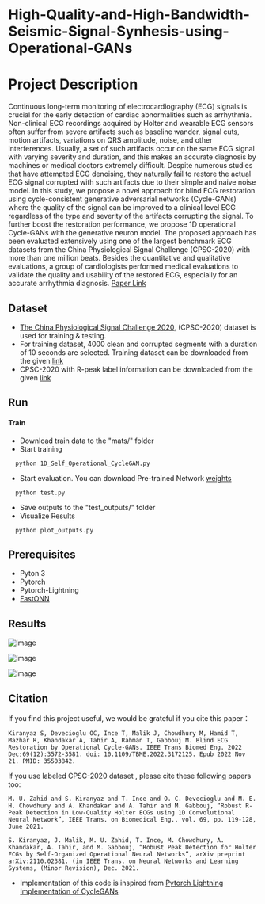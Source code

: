 # High-Quality-and-High-Bandwidth-Seismic-Signal-Synhesis-using-Operational-GANs



# Project Description

Continuous long-term monitoring of electrocardiography (ECG) signals is crucial for the early detection of cardiac abnormalities such as arrhythmia. Non-clinical ECG recordings acquired by Holter and wearable ECG sensors often suffer from severe artifacts such as baseline wander, signal cuts, motion artifacts, variations on QRS amplitude, noise, and other interferences. Usually, a set of such artifacts occur on the same ECG signal with varying severity and duration, and this makes an accurate diagnosis by machines or medical doctors extremely difficult.  Despite numerous studies that have attempted ECG denoising, they naturally fail to restore the actual ECG signal corrupted with such artifacts due to their simple and naive noise model. In this study, we propose a novel approach for blind ECG restoration using cycle-consistent generative adversarial networks (Cycle-GANs) where the quality of the signal can be improved to a clinical level ECG regardless of the type and severity of the artifacts corrupting the signal. To further boost the restoration performance, we propose 1D operational Cycle-GANs with the generative neuron model. The proposed approach has been evaluated extensively using one of the largest benchmark ECG datasets from the China Physiological Signal Challenge (CPSC-2020) with more than one million beats. Besides the quantitative and qualitative evaluations, a group of cardiologists performed medical evaluations to validate the quality and usability of the restored ECG, especially for an accurate arrhythmia diagnosis.
[Paper Link](https://arxiv.org/abs/2202.00589)


## Dataset

- [The China Physiological Signal Challenge 2020](http://2020.icbeb.org/CSPC2020), (CPSC-2020) dataset is used for training & testing.
- For training dataset, 4000 clean and corrupted segments with a duration of 10 seconds are selected. Training dataset can be downloaded from the given [link](https://drive.google.com/drive/folders/1XScA_USC8ewJ9uGVBQfCC4KvxUbwi4qp?usp=sharing)
- CPSC-2020 with R-peak label information can be downloaded from the given [link](https://drive.google.com/drive/folders/1DoXdJJ5RCwPvahX9DSUTuWdltyK6iv0m?usp=sharing)
## Run

#### Train
- Download train data to the "mats/" folder
- Start training
```http
  python 1D_Self_Operational_CycleGAN.py
```
- Start evaluation. You can download Pre-trained Network [weights](https://drive.google.com/drive/folders/1ezrWa6A69H5ccNV1y2hb_GuyLsmEk1ff?usp=sharing)
```http
  python test.py
```
- Save outputs to the "test_outputs/" folder 
- Visualize Results
```http
  python plot_outputs.py
```
## Prerequisites
- Pyton 3
- Pytorch
- Pytorch-Lightning
- [FastONN](https://github.com/junaidmalik09/fastonn) 


  
## Results

![image](https://user-images.githubusercontent.com/98646583/152834107-2a80eb37-0dc3-445e-97b9-75ef5c6a3eed.png)

![image](https://user-images.githubusercontent.com/98646583/152834186-2db88f29-199d-47c3-804c-fc21d0d34cab.png)

![image](https://user-images.githubusercontent.com/98646583/152834222-5cfd05f1-9745-40aa-af9c-8f6a9cb4ac5f.png)




  
## Citation
If you find this project useful, we would be grateful if you cite this paper：

```http
Kiranyaz S, Devecioglu OC, Ince T, Malik J, Chowdhury M, Hamid T, Mazhar R, Khandakar A, Tahir A, Rahman T, Gabbouj M. Blind ECG Restoration by Operational Cycle-GANs. IEEE Trans Biomed Eng. 2022 Dec;69(12):3572-3581. doi: 10.1109/TBME.2022.3172125. Epub 2022 Nov 21. PMID: 35503842.
```
If you use labeled CPSC-2020 dataset , please cite these following papers too:
```http
M. U. Zahid and S. Kiranyaz and T. Ince and O. C. Devecioglu and M. E. H. Chowdhury and A. Khandakar and A. Tahir and M. Gabbouj, “Robust R-Peak Detection in Low-Quality Holter ECGs using 1D Convolutional Neural Network”, IEEE Trans. on Biomedical Eng., vol. 69, pp. 119-128, June 2021. 
```
```http
S. Kiranyaz, J. Malik, M. U. Zahid, T. Ince, M. Chowdhury, A. Khandakar, A. Tahir, and M. Gabbouj, “Robust Peak Detection for Holter ECGs by Self-Organized Operational Neural Networks”, arXiv preprint arXiv:2110.02381. (in IEEE Trans. on Neural Networks and Learning Systems, (Minor Revision), Dec. 2021. 
```

- Implementation of this code is inspired from [Pytorch Lightning Implementation of CycleGANs](https://www.kaggle.com/bootiu/cyclegan-pytorch-lightning)
